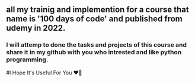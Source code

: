 ## all my trainig and implemention for a course that name is '100 days of code' and published from udemy in 2022.
### I will attemp to done the tasks and projects of this course and share it in my github with you who intrested and like python programming.

#I Hope It's Useful For You ❤️‍🔥
